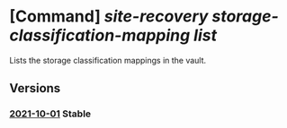 # [Command] _site-recovery storage-classification-mapping list_

Lists the storage classification mappings in the vault.

## Versions

### [2021-10-01](/Resources/mgmt-plane/L3N1YnNjcmlwdGlvbnMve30vcmVzb3VyY2Vncm91cHMve30vcHJvdmlkZXJzL21pY3Jvc29mdC5yZWNvdmVyeXNlcnZpY2VzL3ZhdWx0cy97fS9yZXBsaWNhdGlvbnN0b3JhZ2VjbGFzc2lmaWNhdGlvbm1hcHBpbmdz/2021-10-01.xml) **Stable**

<!-- mgmt-plane /subscriptions/{}/resourcegroups/{}/providers/microsoft.recoveryservices/vaults/{}/replicationstorageclassificationmappings 2021-10-01 -->
